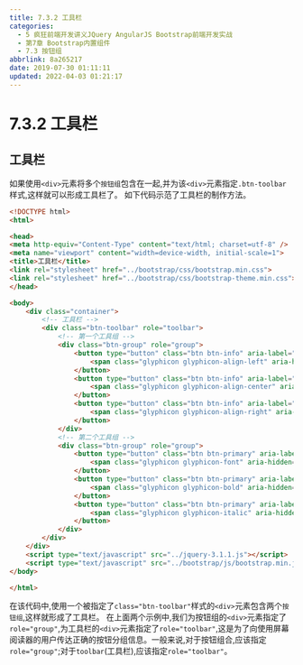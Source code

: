 ```yaml
---
title: 7.3.2 工具栏
categories: 
  - 5 疯狂前端开发讲义JQuery AngularJS Bootstrap前端开发实战
  - 第7章 Bootstrap内置组件
  - 7.3 按钮组
abbrlink: 8a265217
date: 2019-07-30 01:11:11
updated: 2022-04-03 01:21:17
---
```

# 7.3.2 工具栏 #
## 工具栏 ##
如果使用`<div>`元素将多个`按钮组`包含在一起,并为该`<div>`元素指定`.btn-toolbar` 样式,这样就可以形成工具栏了。
如下代码示范了工具栏的制作方法。
```html
<!DOCTYPE html>
<html>

<head>
<meta http-equiv="Content-Type" content="text/html; charset=utf-8" />
<meta name="viewport" content="width=device-width, initial-scale=1">
<title>工具栏</title>
<link rel="stylesheet" href="../bootstrap/css/bootstrap.min.css">
<link rel="stylesheet" href="../bootstrap/css/bootstrap-theme.min.css">
</head>

<body>
    <div class="container">
        <!-- 工具栏 -->
        <div class="btn-toolbar" role="toolbar">
            <!-- 第一个工具组 -->
            <div class="btn-group" role="group">
                <button type="button" class="btn btn-info" aria-label="左对齐">
                    <span class="glyphicon glyphicon-align-left" aria-hidden="true"></span>
                </button>
                <button type="button" class="btn btn-info" aria-label="居中对齐">
                    <span class="glyphicon glyphicon-align-center" aria-hidden="true"></span>
                </button>
                <button type="button" class="btn btn-info" aria-label="右对齐">
                    <span class="glyphicon glyphicon-align-right" aria-hidden="true"></span>
                </button>
            </div>
            <!-- 第二个工具组 -->
            <div class="btn-group" role="group">
                <button type="button" class="btn btn-primary" aria-label="字体">
                    <span class="glyphicon glyphicon-font" aria-hidden="true"></span>
                </button>
                <button type="button" class="btn btn-primary" aria-label="加粗">
                    <span class="glyphicon glyphicon-bold" aria-hidden="true"></span>
                </button>
                <button type="button" class="btn btn-primary" aria-label="斜体">
                    <span class="glyphicon glyphicon-italic" aria-hidden="true"></span>
                </button>
            </div>
        </div>
    </div>
    <script type="text/javascript" src="../jquery-3.1.1.js"></script>
    <script type="text/javascript" src="../bootstrap/js/bootstrap.min.js"></script>
</body>

</html>
```
在该代码中,使用一个被指定了`class="btn-toolbar"`样式的`<div>`元素包含两个`按钮组`,这样就形成了工具栏。
在上面两个示例中,我们为按钮组的`<div>`元素指定了`role="group"`,为工具栏的`<div>`元素指定了`role="toolbar"`,这是为了向使用屏幕阅读器的用户传达正确的按钮分组信息。一般来说,对于按钮组合,应该指定`role="group"`;对于`toolbar`(工具栏),应该指定`role="toolbar"`。


